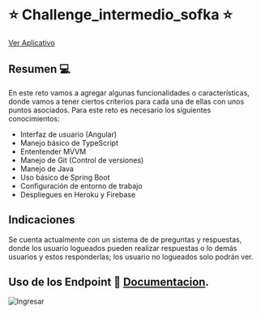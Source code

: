 # :star: Challenge_intermedio_sofka :star:
[Ver Aplicativo](https://sofkafront.herokuapp.com/preguntas) 

## Resumen :computer:
En este reto vamos a agregar algunas funcionalidades o características, donde vamos a
tener ciertos criterios para cada una de ellas con unos puntos asociados. Para este reto es
necesario los siguientes conocimientos:

* Interfaz de usuario (Angular)
* Manejo básico de TypeScript
* Ententender MVVM
* Manejo de Git (Control de versiones)
* Manejo de Java
* Uso básico de Spring Boot
* Configuración de entorno de trabajo
* Despliegues en Heroku y Firebase

## Indicaciones

Se cuenta actualmente con un sistema de de preguntas y respuestas, donde los usuario
logueados pueden realizar respuestas o lo demás usuarios y estos responderlas; los usuario
no logueados solo podrán ver.

## Uso de los Endpoint :file_folder: [Documentacion](https://documenter.getpostman.com/view/20854388/UyxjH7Fm").


![Ingresar](https://ceahcentros.com/wp-content/uploads/2020/10/giphy-2.gif)

